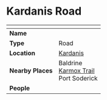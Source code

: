 # Kardanis Road

| []() | |
| --- | --- |
| **Name** | |
| **Type** | Road |
| **Location** | [Kardanis](../regions/kardanis.md) |
| **Nearby Places** | Baldrine<br>[Karmox Trail](karmox-trail.md)<br>Port Soderick |
| **People** | |
